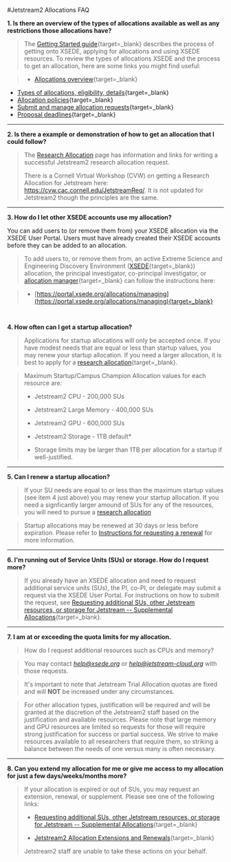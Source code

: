#Jetstream2 Allocations FAQ

 **1. Is there an overview of the types of allocations available as well as any restrictions those allocations have?**

> The [Getting Started guide](https://www.xsede.org/for-users/getting-started){target=_blank} describes the process of getting onto XSEDE, applying for allocations and using XSEDE resources. To review the types of allocations XSEDE and the process to get an allocation, here are some links you might find useful:

>  *   [Allocations overview](https://www.xsede.org/web/guest/allocations){target=_blank}
  *   [Types of allocations, eligibility, details](https://www.xsede.org/web/xup/documentation-overview#allocations-types){target=_blank}
  *   [Allocation policies](https://portal.xsede.org/allocation-policies){target=_blank}
  *   [Submit and manage allocation requests](https://www.xsede.org/group/xup/submit-request){target=_blank}
  *   [Proposal deadlines](https://portal.xsede.org/allocations/research#schedule){target=_blank}
---

  **2.  Is there a example or demonstration of how to get an allocation that I could follow?**

> The [Research Allocation](../alloc/research.md) page has information and links for writing a successful Jetstream2 research allocation request.
>
> There is a Cornell Virtual Workshop (CVW) on getting a Research Allocation for Jetstream here: https://cvw.cac.cornell.edu/JetstreamReq/. It is not updated for Jetstream2 though the principles are the same.

---

   **3. How do I let other XSEDE accounts use my allocation?**

You can add users to (or remove them from) your XSEDE allocation via the XSEDE User Portal. Users must have already created their XSEDE accounts before they can be added to an allocation.

> To add users to, or remove them from, an active Extreme Science and Engineering Discovery Environment ([XSEDE](https://www.xsede.org/documents/527334/695761/what-is-XSEDE.pdf){target=_blank}) allocation, the principal investigator, co-principal investigator, or [allocation manager](https://portal.xsede.org/allocations/managing#manageusers){target=_blank} can follow the instructions here:

>  * [https://portal.xsede.org/allocations/managing](https://portal.xsede.org/allocations/managing){target=_blank}

<span class="tab" style="color:red;margin-left:24px"><b>
```    Please note that it can take up to four hours for users added to an allocation to become active.
```
</span></b>
---

   **4. How often can I get a startup allocation?**

> Applications for startup allocations will only be accepted once. If you have modest needs that are equal or less than startup values, you may renew your startup allocation. If you need a larger allocation, it is best to apply for a [research allocation](https://portal.xsede.org/allocations/research){target=_blank}.

> Maximum Startup/Campus Champion Allocation values for each resource are:<br>
> * Jetstream2 CPU - 200,000 SUs<br>
> * Jetstream2 Large Memory - 400,000 SUs<br>
> * Jetstream2 GPU - 600,000 SUs<br>
> * Jetstream2 Storage - 1TB default*<p>
>
> * Storage limits may be larger than 1TB per allocation for a startup if well-justified.

---

**5. Can I renew a startup allocation?**

> If your SU needs are equal to or less than the maximum startup values (see item 4 just above) you may renew your startup allocation. If you need a signficantly larger amound of SUs for any of the resources, you will need to pursue a [research allocation](../alloc/research.md)

> Startup allocations may be renewed at 30 days or less before expiration. Please refer to [Instructions for requesting a renewal](https://docs.jetstream-cloud.org/alloc/renew-extend/#instructions-for-requesting-a-renewal) for more information. 

---

  **6. I'm running out of Service Units (SUs) or storage. How do I request more?**

> If you already have an XSEDE allocation and need to request additional service units (SUs), the PI, co-PI, or delegate may submit a request via the XSEDE User Portal. For instructions on how to submit the request, see [Requesting additional SUs, other Jetstream resources, or storage for Jetstream -- Supplemental Allocations](../alloc/supplement.md){target=_blank}.

---

  **7. I am at or exceeding the quota limits for my allocation.**

> How do I request additional resources such as CPUs and memory?

> You may contact *help@xsede.org* or *help@jetstream-cloud.org* with those requests.

> It's important to note that Jetstream Trial Allocation quotas are fixed and will **NOT** be increased under any circumstances.

> For other allocation types, justification will be required and will be granted at the discretion of the Jetstream2 staff based on the justification and available resources. Please note that large memory and GPU resources are limited so requests for those will require strong justification for success or partial success. We strive to make resources available to all researchers that require them, so striking a balance between the needs of one versus many is often necessary.

---

**8. Can you extend my allocation for me or give me access to my allocation for just a few days/weeks/months more?**

> If your allocation is expired or out of SUs, you may request an extension, renewal, or supplement. Please see one of the following links:
>
> * [Requesting additional SUs, other Jetstream resources, or storage for Jetstream -- Supplemental Allocations](../alloc/supplement.md){target=_blank}
>
> * [Jetstream2 Allocation Extensions and Renewals](../alloc/renew-extend.md){target=_blank}
>
> Jetstream2 staff are unable to take these actions on your behalf.
